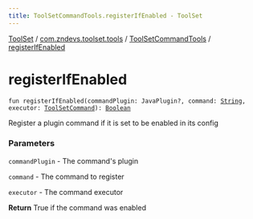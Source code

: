 ```yaml
---
title: ToolSetCommandTools.registerIfEnabled - ToolSet
---
```


[ToolSet](../../index.html) / [com.zndevs.toolset.tools](../index.html) / [ToolSetCommandTools](index.html) / [registerIfEnabled](./register-if-enabled.html)

# registerIfEnabled

`fun registerIfEnabled(commandPlugin: JavaPlugin?, command: `[`String`](https://kotlinlang.org/api/latest/jvm/stdlib/kotlin/-string/index.html)`, executor: `[`ToolSetCommand`](../../com.zndevs.toolset/-tool-set-command/index.html)`): `[`Boolean`](https://kotlinlang.org/api/latest/jvm/stdlib/kotlin/-boolean/index.html)

Register a plugin command if it is set to be enabled in its config

### Parameters

`commandPlugin` - The command's plugin

`command` - The command to register

`executor` - The command executor

**Return**
True if the command was enabled

